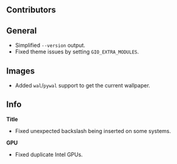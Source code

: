 ## Contributors


## General

- Simplified `--version` output.
- Fixed theme issues by setting `GIO_EXTRA_MODULES`.


## Images

- Added `wal`/`pywal` support to get the current wallpaper.


## Info

**Title**

- Fixed unexpected backslash being inserted on some systems.

**GPU**

- Fixed duplicate Intel GPUs.

